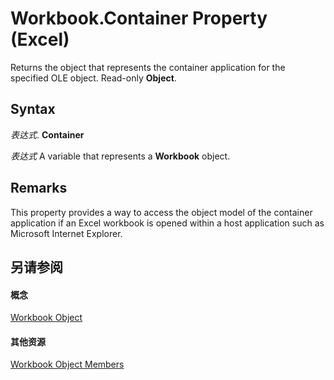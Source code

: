 
# Workbook.Container Property (Excel)

Returns the object that represents the container application for the specified OLE object. Read-only  **Object**.


## Syntax

 _表达式_. **Container**

 _表达式_ A variable that represents a **Workbook** object.


## Remarks

This property provides a way to access the object model of the container application if an Excel workbook is opened within a host application such as Microsoft Internet Explorer.


## 另请参阅


#### 概念


[Workbook Object](8c00aa60-c974-eed3-0812-3c9625eb0d4c.md)
#### 其他资源


[Workbook Object Members](http://msdn.microsoft.com/library/dce102a3-25de-3ff4-2ce5-bc56e08baca7%28Office.15%29.aspx)